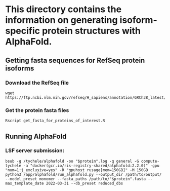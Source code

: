 # This directory contains the information on generating isoform-specific protein structures with AlphaFold.

## Getting fasta sequences for RefSeq protein isoforms

### Download the RefSeq file
```
wget https://ftp.ncbi.nlm.nih.gov/refseq/H_sapiens/annotation/GRCh38_latest/refseq_identifiers/GRCh38_latest_protein.faa.gz
```

### Get the protein fasta files
```
Rscript get_fasta_for_proteins_of_interest.R
```

## Running AlphaFold

### LSF server submission:
```
bsub -g /tychele/alphafold -oo "$protein".log -q general -G compute-tychele -a "docker(gcr.io/ris-registry-shared/alphafold:2.2.0)" -gpu "num=1:j_exclusive=yes" -R "gpuhost rusage[mem=150GB]" -M 150GB python3 /app/alphafold/run_alphafold.py --output_dir /path/to/output/ --model_preset monomer --fasta_paths /path/to/"$protein".fasta --max_template_date 2022-03-31 --db_preset reduced_dbs
```


